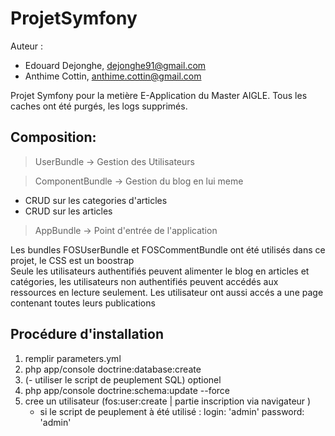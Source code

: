 ProjetSymfony
=============

Auteur :   
* Edouard Dejonghe, dejonghe91@gmail.com 
* Anthime Cottin, anthime.cottin@gmail.com

Projet Symfony pour la metière E-Application du Master AIGLE. Tous les caches ont été purgés, les logs supprimés.


## Composition:
>UserBundle -> Gestion des Utilisateurs

>ComponentBundle -> Gestion du blog en lui meme    
* CRUD sur les categories d'articles
* CRUD sur les articles

>AppBundle -> Point d'entrée de l'application

Les bundles FOSUserBundle et FOSCommentBundle ont été utilisés dans ce projet, le CSS est un boostrap  
Seule les utilisateurs authentifiés peuvent alimenter le blog en articles et catégories, les utilisateurs non authentifiés peuvent accédés aux ressources en lecture seulement. Les utilisateur ont aussi accés a une page contenant toutes leurs publications


## Procédure d'installation
		
1. remplir parameters.yml
2. php app/console doctrine:database:create
3. (- utiliser le script de peuplement SQL) optionel
4. php app/console doctrine:schema:update --force
5. cree un utilisateur (fos:user:create | partie inscription via navigateur )
    * si le script de peuplement à été utilisé : login: 'admin' password: 'admin'
